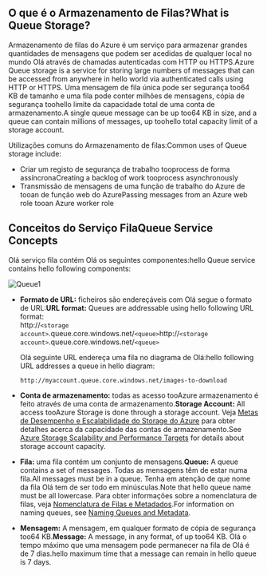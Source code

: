 ## <a name="what-is-queue-storage"></a><span data-ttu-id="83ea8-101">O que é o Armazenamento de Filas?</span><span class="sxs-lookup"><span data-stu-id="83ea8-101">What is Queue Storage?</span></span>
<span data-ttu-id="83ea8-102">Armazenamento de filas do Azure é um serviço para armazenar grandes quantidades de mensagens que podem ser acedidas de qualquer local no mundo Olá através de chamadas autenticadas com HTTP ou HTTPS.</span><span class="sxs-lookup"><span data-stu-id="83ea8-102">Azure Queue storage is a service for storing large numbers of messages that can be accessed from anywhere in hello world via authenticated calls using HTTP or HTTPS.</span></span> <span data-ttu-id="83ea8-103">Uma mensagem de fila única pode ser segurança too64 KB de tamanho e uma fila pode conter milhões de mensagens, cópia de segurança toohello limite da capacidade total de uma conta de armazenamento.</span><span class="sxs-lookup"><span data-stu-id="83ea8-103">A single queue message can be up too64 KB in size, and a queue can contain millions of messages, up toohello total capacity limit of a storage account.</span></span>

<span data-ttu-id="83ea8-104">Utilizações comuns do Armazenamento de filas:</span><span class="sxs-lookup"><span data-stu-id="83ea8-104">Common uses of Queue storage include:</span></span>

* <span data-ttu-id="83ea8-105">Criar um registo de segurança de trabalho tooprocess de forma assíncrona</span><span class="sxs-lookup"><span data-stu-id="83ea8-105">Creating a backlog of work tooprocess asynchronously</span></span>
* <span data-ttu-id="83ea8-106">Transmissão de mensagens de uma função de trabalho do Azure de tooan de função web do Azure</span><span class="sxs-lookup"><span data-stu-id="83ea8-106">Passing messages from an Azure web role tooan Azure worker role</span></span>

## <a name="queue-service-concepts"></a><span data-ttu-id="83ea8-107">Conceitos do Serviço Fila</span><span class="sxs-lookup"><span data-stu-id="83ea8-107">Queue Service Concepts</span></span>
<span data-ttu-id="83ea8-108">Olá serviço fila contém Olá os seguintes componentes:</span><span class="sxs-lookup"><span data-stu-id="83ea8-108">hello Queue service contains hello following components:</span></span>

![Queue1](./media/storage-queue-concepts-include/queue1.png)

* <span data-ttu-id="83ea8-110">**Formato de URL:** ficheiros são endereçáveis com Olá segue o formato de URL:</span><span class="sxs-lookup"><span data-stu-id="83ea8-110">**URL format:** Queues are addressable using hello following URL format:</span></span>   
    <span data-ttu-id="83ea8-111">http://`<storage account>`.queue.core.windows.net/`<queue>`</span><span class="sxs-lookup"><span data-stu-id="83ea8-111">http://`<storage account>`.queue.core.windows.net/`<queue>`</span></span> 
  
    <span data-ttu-id="83ea8-112">Olá seguinte URL endereça uma fila no diagrama de Olá:</span><span class="sxs-lookup"><span data-stu-id="83ea8-112">hello following URL addresses a queue in hello diagram:</span></span>  
  
    `http://myaccount.queue.core.windows.net/images-to-download`

* <span data-ttu-id="83ea8-113">**Conta de armazenamento:** todas as acesso tooAzure armazenamento é feito através de uma conta de armazenamento.</span><span class="sxs-lookup"><span data-stu-id="83ea8-113">**Storage Account:** All access tooAzure Storage is done through a storage account.</span></span> <span data-ttu-id="83ea8-114">Veja [Metas de Desempenho e Escalabilidade do Storage do Azure](../articles/storage/common/storage-scalability-targets.md) para obter detalhes acerca da capacidade das contas de armazenamento.</span><span class="sxs-lookup"><span data-stu-id="83ea8-114">See [Azure Storage Scalability and Performance Targets](../articles/storage/common/storage-scalability-targets.md) for details about storage account capacity.</span></span>
* <span data-ttu-id="83ea8-115">**Fila:** uma fila contém um conjunto de mensagens.</span><span class="sxs-lookup"><span data-stu-id="83ea8-115">**Queue:** A queue contains a set of messages.</span></span> <span data-ttu-id="83ea8-116">Todas as mensagens têm de estar numa fila.</span><span class="sxs-lookup"><span data-stu-id="83ea8-116">All messages must be in a queue.</span></span> <span data-ttu-id="83ea8-117">Tenha em atenção de que nome da fila Olá tem de ser todo em minúsculas.</span><span class="sxs-lookup"><span data-stu-id="83ea8-117">Note that hello queue name must be all lowercase.</span></span> <span data-ttu-id="83ea8-118">Para obter informações sobre a nomenclatura de filas, veja [Nomenclatura de Filas e Metadados](https://msdn.microsoft.com/library/azure/dd179349.aspx).</span><span class="sxs-lookup"><span data-stu-id="83ea8-118">For information on naming queues, see [Naming Queues and Metadata](https://msdn.microsoft.com/library/azure/dd179349.aspx).</span></span>
* <span data-ttu-id="83ea8-119">**Mensagem:** A mensagem, em qualquer formato de cópia de segurança too64 KB.</span><span class="sxs-lookup"><span data-stu-id="83ea8-119">**Message:** A message, in any format, of up too64 KB.</span></span> <span data-ttu-id="83ea8-120">Olá o tempo máximo que uma mensagem pode permanecer na fila de Olá é de 7 dias.</span><span class="sxs-lookup"><span data-stu-id="83ea8-120">hello maximum time that a message can remain in hello queue is 7 days.</span></span>

